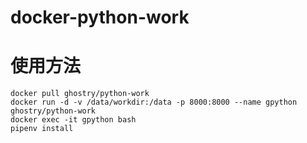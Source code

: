 # docker-python-work

# 使用方法
```
docker pull ghostry/python-work
docker run -d -v /data/workdir:/data -p 8000:8000 --name gpython ghostry/python-work
docker exec -it gpython bash
pipenv install
```
